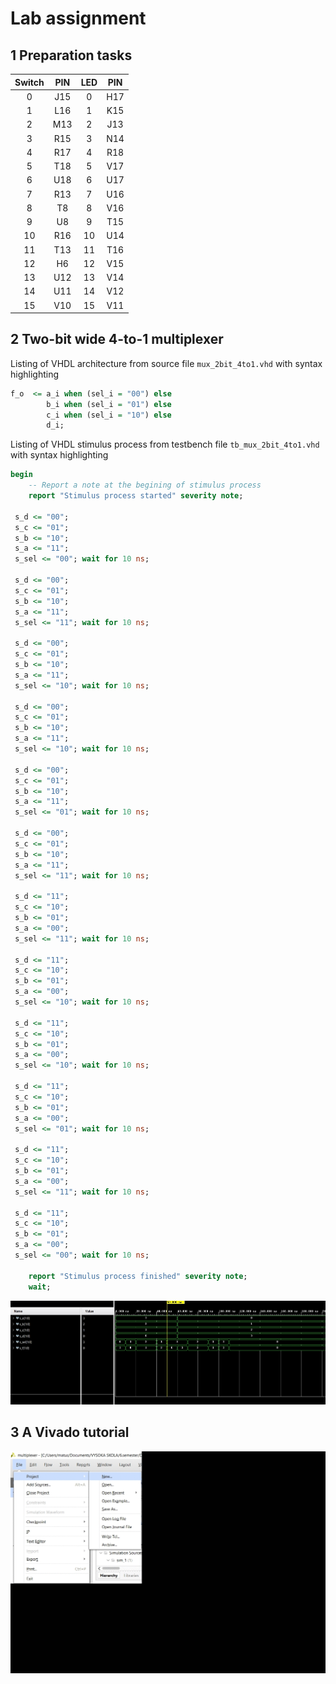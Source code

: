 # Lab assignment



## 1 Preparation tasks 
| **Switch** | **PIN** | **LED**  | **PIN** |
| :--------: | :-----: | :--: | :-----: |
|     0      |   J15   |  0   |   H17   |
|     1      |   L16   |  1   |   K15   |
|     2      |   M13   |  2   |   J13   |
|     3      |   R15   |  3   |   N14   |
|     4      |   R17   |  4   |   R18   |
|     5      |   T18   |  5   |   V17   |
|     6      |   U18   |  6   |   U17   |
|     7      |   R13   |  7   |   U16   |
|     8      |   T8    |  8   |   V16   |
|     9      |   U8    |  9   |   T15   |
|     10     |   R16   |  10  |   U14   |
|     11     |   T13   |  11  |   T16   |
|     12     |   H6    |  12  |   V15   |
|     13     |   U12   |  13  |   V14   |
|     14     |   U11   |  14  |   V12   |
|     15     |   V10   |  15  |   V11   |

## 2 Two-bit wide 4-to-1 multiplexer

Listing of VHDL architecture from source file `mux_2bit_4to1.vhd` with syntax highlighting

```vhdl
f_o  <= a_i when (sel_i = "00") else
        b_i when (sel_i = "01") else
        c_i when (sel_i = "10") else
        d_i;
```
Listing of VHDL stimulus process from testbench file `tb_mux_2bit_4to1.vhd` with syntax highlighting

```vhdl
begin
    -- Report a note at the begining of stimulus process
    report "Stimulus process started" severity note;
    
 s_d <= "00";
 s_c <= "01"; 
 s_b <= "10"; 
 s_a <= "11";
 s_sel <= "00"; wait for 10 ns;
 
 s_d <= "00"; 
 s_c <= "01"; 
 s_b <= "10"; 
 s_a <= "11";
 s_sel <= "11"; wait for 10 ns;

 s_d <= "00"; 
 s_c <= "01"; 
 s_b <= "10"; 
 s_a <= "11";
 s_sel <= "10"; wait for 10 ns;
 
 s_d <= "00"; 
 s_c <= "01"; 
 s_b <= "10"; 
 s_a <= "11";
 s_sel <= "10"; wait for 10 ns;
 
 s_d <= "00"; 
 s_c <= "01";
 s_b <= "10"; 
 s_a <= "11";
 s_sel <= "01"; wait for 10 ns;
 
 s_d <= "00"; 
 s_c <= "01"; 
 s_b <= "10"; 
 s_a <= "11";
 s_sel <= "11"; wait for 10 ns;
 
 s_d <= "11"; 
 s_c <= "10"; 
 s_b <= "01"; 
 s_a <= "00";
 s_sel <= "11"; wait for 10 ns;
 
 s_d <= "11"; 
 s_c <= "10"; 
 s_b <= "01"; 
 s_a <= "00";
 s_sel <= "10"; wait for 10 ns;

 s_d <= "11"; 
 s_c <= "10"; 
 s_b <= "01"; 
 s_a <= "00";
 s_sel <= "10"; wait for 10 ns;
 
 s_d <= "11"; 
 s_c <= "10"; 
 s_b <= "01"; 
 s_a <= "00";
 s_sel <= "01"; wait for 10 ns;
 
 s_d <= "11"; 
 s_c <= "10"; 
 s_b <= "01"; 
 s_a <= "00";
 s_sel <= "11"; wait for 10 ns;
 
 s_d <= "11"; 
 s_c <= "10"; 
 s_b <= "01"; 
 s_a <= "00";
 s_sel <= "00"; wait for 10 ns;

    report "Stimulus process finished" severity note;
    wait;
```
![](images/1.jpg)


## 3 A Vivado tutorial

![](images/2.gif)
